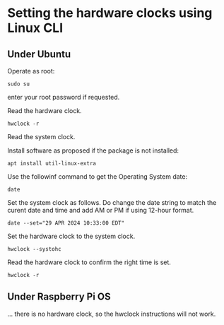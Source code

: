 # Setting the hardware clocks using Linux CLI

## Under Ubuntu

Operate as root:

```
sudo su
```
enter your root password if requested.

Read the hardware clock.

```
hwclock -r
```

Read the system clock.

Install software as proposed if the package is not installed:
```
apt install util-linux-extra
```
Use the followinf command to get the Operating System date:
```
date
```

Set the system clock as follows. Do change the date string to match the curent date and time and add AM or PM if using 12-hour format.

```
date --set="29 APR 2024 10:33:00 EDT"
```

Set the hardware clock to the system clock.

```
hwclock --systohc
```

Read the hardware clock to confirm the right time is set.

```
hwclock -r
```
## Under Raspberry Pi OS

... there is no hardware clock, so the hwclock instructions will not work.

